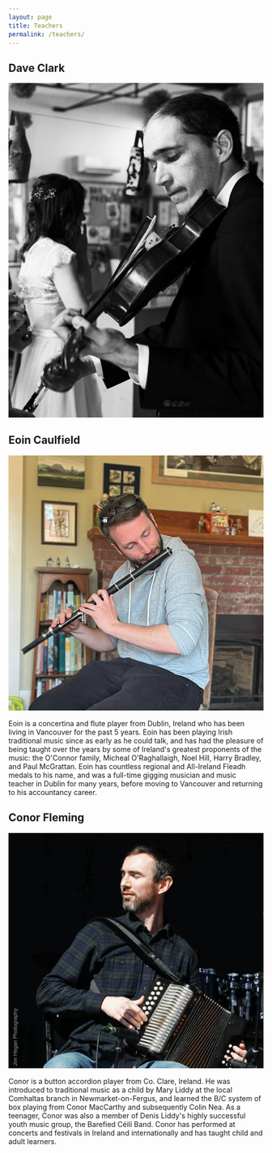 ```yaml
---
layout: page
title: Teachers
permalink: /teachers/
---
```


## Dave Clark
![Dave Clark](assets/img/dave.jpg)

## Eoin Caulfield
![Eoin Caulfield](assets/img/eoin.jpg)

Eoin is a concertina and flute player from Dublin, Ireland who has been living in Vancouver for the past 5 years. Eoin has been playing Irish traditional music since as early as he could talk, and has had the pleasure of being taught over the years by some of Ireland's greatest proponents of the music: the O'Connor family, Micheal O'Raghallaigh, Noel Hill, Harry Bradley, and Paul McGrattan. Eoin has countless regional and All-Ireland Fleadh medals to his name, and was a full-time gigging musician and music teacher in Dublin for many years, before moving to Vancouver and returning to his accountancy career.

## Conor Fleming
![Conor Fleming (credit Jim Hegan Photography)](assets/img/conor.jpg)

Conor is a button accordion player from Co. Clare, Ireland.
He was introduced to traditional music as a child by Mary Liddy at the local Comhaltas branch in Newmarket-on-Fergus, and learned the B/C system of box playing from Conor MacCarthy and subsequently Colin Nea. 
As a teenager, Conor was also a member of Denis Liddy's highly successful youth music group, the Barefied Céilí Band. 
Conor has performed at concerts and festivals in Ireland and internationally and has taught child and adult learners. 
